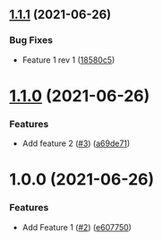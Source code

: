 ## [1.1.1](https://github.com/jakewan/semantic-release-sandbox-3/compare/1.1.0...1.1.1) (2021-06-26)


### Bug Fixes

* Feature 1 rev 1 ([18580c5](https://github.com/jakewan/semantic-release-sandbox-3/commit/18580c5c25f3cadd4531110ed042576a244279c6))

# [1.1.0](https://github.com/jakewan/semantic-release-sandbox-3/compare/1.0.0...1.1.0) (2021-06-26)


### Features

* Add feature 2 ([#3](https://github.com/jakewan/semantic-release-sandbox-3/issues/3)) ([a69de71](https://github.com/jakewan/semantic-release-sandbox-3/commit/a69de713d3c6a26d8d99eaf4626e389f9baff9e8))

# 1.0.0 (2021-06-26)


### Features

* Add Feature 1 ([#2](https://github.com/jakewan/semantic-release-sandbox-3/issues/2)) ([e607750](https://github.com/jakewan/semantic-release-sandbox-3/commit/e60775076a6a557bdfedecbd0c231b8b63442f62))
